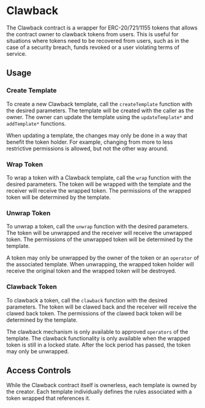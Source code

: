 # Clawback

The Clawback contract is a wrapper for ERC-20/721/1155 tokens that allows the contract owner to clawback tokens from users. This is useful for situations where tokens need to be recovered from users, such as in the case of a security breach, funds revoked or a user violating terms of service.

## Usage

### Create Template

To create a new Clawback template, call the `createTemplate` function with the desired parameters. The template will be created with the caller as the owner. The owner can update the template using the `updateTemplate*` and `addTemplate*` functions.

When updating a template, the changes may only be done in a way that benefit the token holder. For example, changing from more to less restrictive permissions is allowed, but not the other way around.

### Wrap Token

To wrap a token with a Clawback template, call the `wrap` function with the desired parameters. The token will be wrapped with the template and the receiver will receive the wrapped token. The permissions of the wrapped token will be determined by the template.

### Unwrap Token

To unwrap a token, call the `unwrap` function with the desired parameters. The token will be unwrapped and the receiver will receive the unwrapped token. The permissions of the unwrapped token will be determined by the template.

A token may only be unwrapped by the owner of the token or an `operator` of the associated template. When unwrapping, the wrapped token holder will receive the original token and the wrapped token will be destroyed.

### Clawback Token

To clawback a token, call the `clawback` function with the desired parameters. The token will be clawed back and the receiver will receive the clawed back token. The permissions of the clawed back token will be determined by the template.

The clawback mechanism is only available to approved `operators` of the template. The clawback functionality is only available when the wrapped token is still in a locked state. After the lock period has passed, the token may only be unwrapped.

## Access Controls

While the Clawback contract itself is ownerless, each template is owned by the creator. Each template individually defines the rules associated with a token wrapped that references it.
